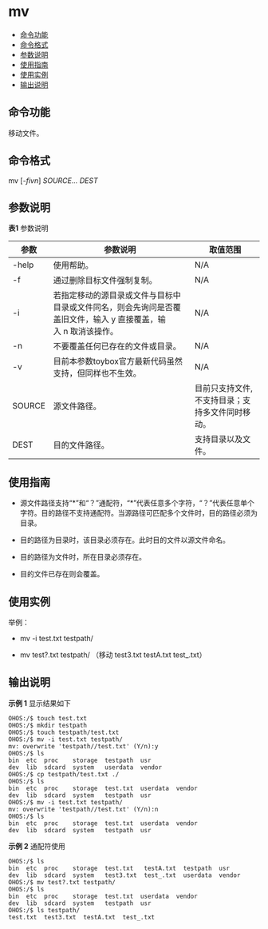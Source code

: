 # mv

- [命令功能](#命令功能)
- [命令格式](#命令格式)
- [参数说明](#参数说明)
- [使用指南](#使用指南)
- [使用实例](#使用实例)
- [输出说明](#输出说明)

## 命令功能

移动文件。


## 命令格式

mv [_-fivn_] _SOURCE... DEST_


## 参数说明

**表1** 参数说明

| 参数 | 参数说明 | 取值范围 | 
| -------- | -------- | -------- |
| -help | 使用帮助。 | N/A | 
| -f | 通过删除目标文件强制复制。 | N/A | 
| -i | 若指定移动的源目录或文件与目标中目录或文件同名，则会先询问是否覆盖旧文件，输入&nbsp;y&nbsp;直接覆盖，输入&nbsp;n&nbsp;取消该操作。 | N/A | 
| -n | 不要覆盖任何已存在的文件或目录。 | N/A | 
| -v | 目前本参数toybox官方最新代码虽然支持，但同样也不生效。 | N/A | 
| SOURCE | 源文件路径。 | 目前只支持文件,不支持目录；支持多文件同时移动。 | 
| DEST | 目的文件路径。 | 支持目录以及文件。 | 


## 使用指南

- 源文件路径支持“\*”和“？”通配符，“\*”代表任意多个字符，“？”代表任意单个字符。目的路径不支持通配符。当源路径可匹配多个文件时，目的路径必须为目录。

- 目的路径为目录时，该目录必须存在。此时目的文件以源文件命名。

- 目的路径为文件时，所在目录必须存在。

- 目的文件已存在则会覆盖。


## 使用实例

举例：

- mv -i test.txt testpath/

- mv test?.txt testpath/ （移动 test3.txt testA.txt test_.txt）


## 输出说明

**示例 1** 显示结果如下

```
OHOS:/$ touch test.txt
OHOS:/$ mkdir testpath
OHOS:/$ touch testpath/test.txt
OHOS:/$ mv -i test.txt testpath/
mv: overwrite 'testpath//test.txt' (Y/n):y
OHOS:/$ ls
bin  etc  proc    storage  testpath  usr
dev  lib  sdcard  system   userdata  vendor
OHOS:/$ cp testpath/test.txt ./
OHOS:/$ ls
bin  etc  proc    storage  test.txt  userdata  vendor
dev  lib  sdcard  system   testpath  usr
OHOS:/$ mv -i test.txt testpath/
mv: overwrite 'testpath//test.txt' (Y/n):n
OHOS:/$ ls
bin  etc  proc    storage  test.txt  userdata  vendor
dev  lib  sdcard  system   testpath  usr
```

**示例 2** 通配符使用

```
OHOS:/$ ls
bin  etc  proc    storage  test.txt   testA.txt  testpath  usr
dev  lib  sdcard  system   test3.txt  test_.txt  userdata  vendor
OHOS:/$ mv test?.txt testpath/
OHOS:/$ ls
bin  etc  proc    storage  test.txt  userdata  vendor
dev  lib  sdcard  system   testpath  usr
OHOS:/$ ls testpath/
test.txt  test3.txt  testA.txt  test_.txt
```
